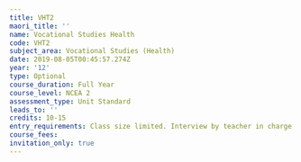 ```yaml
---
title: VHT2
maori_title: ''
name: Vocational Studies Health
code: VHT2
subject_area: Vocational Studies (Health)
date: 2019-08-05T00:45:57.274Z
year: '12'
type: Optional
course_duration: Full Year
course_level: NCEA 2
assessment_type: Unit Standard
leads_to: ''
credits: 10-15
entry_requirements: Class size limited. Interview by teacher in charge required.
course_fees: 
invitation_only: true
---
```


